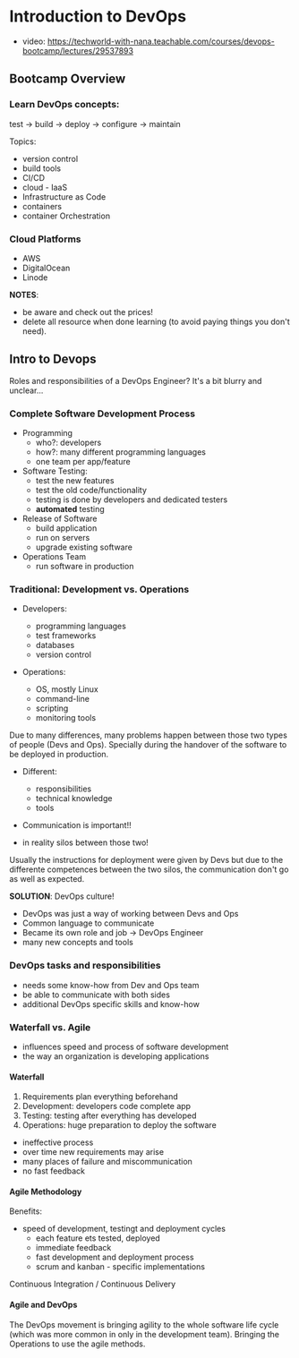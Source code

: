 # Introduction to DevOps

- video: <https://techworld-with-nana.teachable.com/courses/devops-bootcamp/lectures/29537893>


## Bootcamp Overview

### Learn DevOps concepts:

test -> build -> deploy -> configure -> maintain

Topics:

- version control
- build tools
- CI/CD
- cloud - IaaS
- Infrastructure as Code
- containers
- container Orchestration


### Cloud Platforms

- AWS
- DigitalOcean
- Linode

**NOTES**:
- be aware and check out the prices!
- delete all resource when done learning (to avoid paying things you don't need).


## Intro to Devops

Roles and responsibilities of a DevOps Engineer? It's a bit blurry and unclear...


### Complete Software Development Process

- Programming
    - who?: developers
    - how?: many different programming languages
    - one team per app/feature
- Software Testing:
    - test the new features
    - test the old code/functionality
    - testing is done by developers and dedicated testers
    - **automated** testing
- Release of Software
    - build application
    - run on servers
    - upgrade existing software
- Operations Team
    - run software in production

### Traditional: Development vs. Operations

- Developers:
    - programming languages
    - test frameworks
    - databases
    - version control

- Operations:
    - OS, mostly Linux
    - command-line
    - scripting
    - monitoring tools

Due to many differences, many problems happen between those two types of people (Devs and Ops). Specially during the handover of the software to be deployed in production.

- Different:
    - responsibilities
    - technical knowledge
    - tools

- Communication is important!!
- in reality silos between those two!

Usually the instructions for deployment were given by Devs but due to the differente competences between the two silos, the communication don't go as well as expected.

**SOLUTION**: DevOps culture!

- DevOps was just a way of working between Devs and Ops
- Common language to communicate
- Became its own role and job -> DevOps Engineer
- many new concepts and tools

### DevOps tasks and responsibilities

- needs some know-how from Dev and Ops team
- be able to communicate with both sides
- additional DevOps specific skills and know-how


### Waterfall vs. Agile

- influences speed and process of software development 
- the way an organization is developing applications

#### Waterfall

1. Requirements plan everything beforehand
2. Development: developers code complete app
3. Testing: testing after everything has developed
4. Operations: huge preparation to deploy the software

- ineffective process
- over time new requirements may arise
- many places of failure and miscommunication
- no fast feedback


#### Agile Methodology

Benefits:

- speed of development, testingt and deployment cycles
    - each feature ets tested, deployed
    - immediate feedback
    - fast development and deployment process
    - scrum and kanban - specific implementations

Continuous Integration / Continuous Delivery

#### Agile and DevOps

The DevOps movement is bringing agility to the whole software life cycle (which was more common in only in the development team). Bringing the Operations to use the agile methods.
